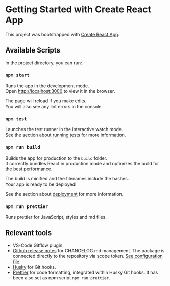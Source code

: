 # Getting Started with Create React App

This project was bootstrapped with [Create React App](https://github.com/facebook/create-react-app).

## Available Scripts

In the project directory, you can run:

### `npm start`

Runs the app in the development mode.\
Open [http://localhost:3000](http://localhost:3000) to view it in the browser.

The page will reload if you make edits.\
You will also see any lint errors in the console.

### `npm test`

Launches the test runner in the interactive watch mode.\
See the section about [running tests](https://facebook.github.io/create-react-app/docs/running-tests) for more information.

### `npm run build`

Builds the app for production to the `build` folder.\
It correctly bundles React in production mode and optimizes the build for the best performance.

The build is minified and the filenames include the hashes.\
Your app is ready to be deployed!

See the section about [deployment](https://facebook.github.io/create-react-app/docs/deployment) for more information.

### `npm run prettier`

Runs prettier for JavaScript, styles and md files.

## Relevant tools

- VS-Code Gitflow plugin.
- [Github release notes](https://github-tools.github.io/github-release-notes) for CHANGELOG.md management. The package is connected directly to the repository via scope token. [See configuration file](/.grenrc).
- [Husky](https://typicode.github.io/husky/) for Git hooks.
- [Prettier](https://prettier.io/) for code formatting, integrated within Husky Git hooks. It has been also set as npm script `npm run prettier`.